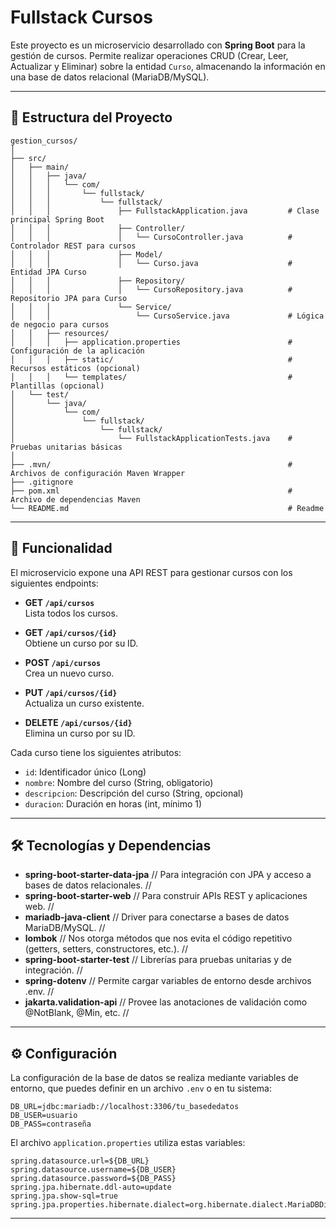 # Fullstack Cursos

Este proyecto es un microservicio desarrollado con **Spring Boot** para la gestión de cursos. Permite realizar operaciones CRUD (Crear, Leer, Actualizar y Eliminar) sobre la entidad `Curso`, almacenando la información en una base de datos relacional (MariaDB/MySQL).

---

## 📁 Estructura del Proyecto

```
gestion_cursos/
│
├── src/
│   ├── main/
│   │   ├── java/
│   │   │   └── com/
│   │   │       └── fullstack/
│   │   │           └── fullstack/
│   │   │               ├── FullstackApplication.java         # Clase principal Spring Boot
│   │   │               ├── Controller/
│   │   │               │   └── CursoController.java          # Controlador REST para cursos
│   │   │               ├── Model/
│   │   │               │   └── Curso.java                    # Entidad JPA Curso
│   │   │               ├── Repository/
│   │   │               │   └── CursoRepository.java          # Repositorio JPA para Curso
│   │   │               └── Service/
│   │   │                   └── CursoService.java             # Lógica de negocio para cursos
│   │   ├── resources/
│   │   │   ├── application.properties                        # Configuración de la aplicación
│   │   │   ├── static/                                       # Recursos estáticos (opcional)
│   │   │   └── templates/                                    # Plantillas (opcional)
│   └── test/
│       └── java/
│           └── com/
│               └── fullstack/
│                   └── fullstack/
│                       └── FullstackApplicationTests.java    # Pruebas unitarias básicas
│
├── .mvn/                                                     # Archivos de configuración Maven Wrapper
├── .gitignore
├── pom.xml                                                   # Archivo de dependencias Maven
└── README.md                                                 # Readme
```

---

## 🚀 Funcionalidad

El microservicio expone una API REST para gestionar cursos con los siguientes endpoints:

- **GET `/api/cursos`**  
  Lista todos los cursos.

- **GET `/api/cursos/{id}`**  
  Obtiene un curso por su ID.

- **POST `/api/cursos`**  
  Crea un nuevo curso.

- **PUT `/api/cursos/{id}`**  
  Actualiza un curso existente.

- **DELETE `/api/cursos/{id}`**  
  Elimina un curso por su ID.

Cada curso tiene los siguientes atributos:
- `id`: Identificador único (Long)
- `nombre`: Nombre del curso (String, obligatorio)
- `descripcion`: Descripción del curso (String, opcional)
- `duracion`: Duración en horas (int, mínimo 1)

---

## 🛠️ Tecnologías y Dependencias

- **spring-boot-starter-data-jpa** // Para integración con JPA y acceso a bases de datos relacionales. //
- **spring-boot-starter-web** // Para construir APIs REST y aplicaciones web. //
- **mariadb-java-client** // Driver para conectarse a bases de datos MariaDB/MySQL. //
- **lombok** // Nos otorga métodos que nos evita el código repetitivo (getters, setters, constructores, etc.). //
- **spring-boot-starter-test** // Librerías para pruebas unitarias y de integración. //
- **spring-dotenv** // Permite cargar variables de entorno desde archivos .env. //
- **jakarta.validation-api** // Provee las anotaciones de validación como @NotBlank, @Min, etc. //

---

## ⚙️ Configuración

La configuración de la base de datos se realiza mediante variables de entorno, que puedes definir en un archivo `.env` o en tu sistema:

```
DB_URL=jdbc:mariadb://localhost:3306/tu_basededatos
DB_USER=usuario
DB_PASS=contraseña
```

El archivo `application.properties` utiliza estas variables:

```properties
spring.datasource.url=${DB_URL}
spring.datasource.username=${DB_USER}
spring.datasource.password=${DB_PASS}
spring.jpa.hibernate.ddl-auto=update
spring.jpa.show-sql=true
spring.jpa.properties.hibernate.dialect=org.hibernate.dialect.MariaDBDialect
```

---